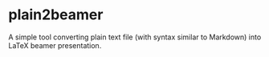 # plain2beamer

A simple tool converting plain text file (with syntax similar to Markdown) into LaTeX beamer presentation.


